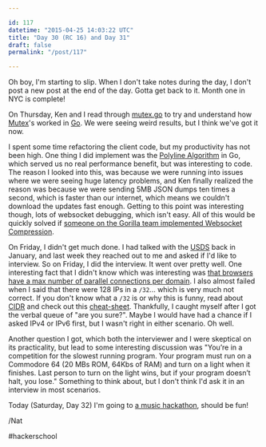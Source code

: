 ```yaml
---

id: 117
datetime: "2015-04-25 14:03:22 UTC"
title: "Day 30 (RC 16) and Day 31"
draft: false
permalink: "/post/117"

---
```


Oh boy, I'm starting to slip. When I don't take notes during the day, I don't post a new post at the end of the day. Gotta get back to it. Month one in NYC is complete!

On Thursday, Ken and I read through [mutex.go](https://golang.org/src/sync/mutex.go?s=712:760#L11) to try and understand how [Mutex](https://en.wikipedia.org/wiki/Mutual_exclusion)'s worked in [Go](https://golang.org/). We were seeing weird results, but I think we've got it now.

I spent some time refactoring the client code, but my productivity has not been high. One thing I did implement was the [Polyline Algorithm](https://developers.google.com/maps/documentation/utilities/polylinealgorithm) in Go, which served us no real performance benefit, but was interesting to code. The reason I looked into this, was because we were running into issues where we were seeing huge latency problems, and Ken finally realized the reason was because we were sending 5MB JSON dumps ten times a second, which is faster than our internet, which means we couldn't download the updates fast enough. Getting to this point was interesting though, lots of websocket debugging, which isn't easy. All of this would be quickly solved if [someone on the Gorilla team implemented Websocket Compression](https://github.com/gorilla/websocket/issues/3).

On Friday, I didn't get much done. I had talked with the [USDS](https://www.whitehouse.gov/digital/united-states-digital-service) back in January, and last week they reached out to me and asked if I'd like to interview. So on Friday, I did the interview. It went over pretty well. One interesting fact that I didn't know which was interesting was [that browsers have a max number of parallel connections per domain](https://stackoverflow.com/questions/985431/max-parallel-http-connections-in-a-browser). I also almost failed when I said that there were 128 IPs in a `/32`... which is very much not correct. If you don't know what a `/32` is or why this is funny, read about [CIDR](https://en.wikipedia.org/wiki/Classless_Inter-Domain_Routing) and check out this [cheat-sheet](https://bradthemad.org/tech/notes/cidr_subnets.php). Thankfully, I caught myself after I got the verbal queue of "are you sure?". Maybe I would have had a chance if I asked IPv4 or IPv6 first, but I wasn't right in either scenario. Oh well.

Another question I got, which both the interviewer and I were skeptical on its practicality, but lead to some interesting discussion was "You’re in a competition for the slowest running program. Your program must run on a Commodore 64 (20 MBs ROM, 64Kbs of RAM) and turn on a light when it finishes. Last person to turn on the light wins, but if your program doesn’t halt, you lose." Something to think about, but I don't think I'd ask it in an interview in most scenarios.

Today (Saturday, Day 32) I'm going to [a music hackathon](https://monthlymusichackathon.org/post/115585146087/soundscapes), should be fun!

/Nat

#hackerschool

